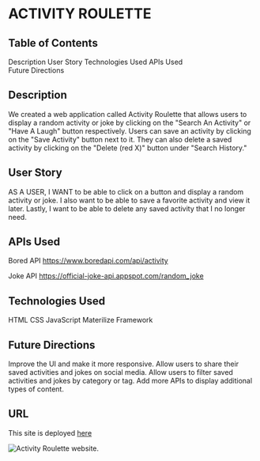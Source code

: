 # ACTIVITY ROULETTE 

## Table of Contents
Description
User Story
Technologies Used
APIs Used  
Future Directions

## Description
We created a web application called Activity Roulette that allows users to display a random activity or joke by clicking on the "Search An Activity" or "Have A Laugh" button respectively. Users can save an activity by clicking on the "Save Activity" button next to it. They can also delete a saved activity by clicking on the "Delete (red X)" button under "Search History."

## User Story
AS A USER, I WANT to be able to click on a button and display a random activity or joke. I also want to be able to save a favorite activity and view it later. Lastly, I want to be able to delete any saved activity that I no longer need.


## APIs Used
Bored API
https://www.boredapi.com/api/activity

Joke API
https://official-joke-api.appspot.com/random_joke 

## Technologies Used
HTML
CSS
JavaScript
Materilize Framework 

## Future Directions
Improve the UI and make it more responsive.
Allow users to share their saved activities and jokes on social media.
Allow users to filter saved activities and jokes by category or tag. 
Add more APIs to display additional types of content.

## URL
This site is deployed [here](https://sarroyo551.github.io/Activity-Roulette/)

![Activity Roulette website.](./assets/images/Untitled_%20May%202%2C%202023%206_56%20PM.gif)
